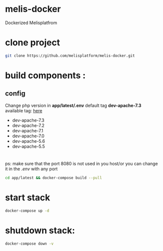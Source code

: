 # melis-docker
Dockerized Melisplatfrom

# clone project
```bash
git clone https://github.com/melisplatform/melis-docker.git
```
# build components :
## config
Change php version in **app/latest/.env** default tag **dev-apache-7.3**
available tag: [here](https://hub.docker.com/repository/docker/melisplatform/melis-docker)
* dev-apache-7.3
* dev-apache-7.2
* dev-apache-7.1
* dev-apache-7.0
* dev-apache-5.6
* dev-apache-5.5
#
ps: make sure that the port 8080 is not used in you host/or you can change it in the *.env* with any port

```bash
cd app/latest && docker-compose build --pull
```
# start stack
```bash
docker-compose up -d
```
# shutdown stack:
```bash
docker-compose down -v
```

